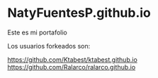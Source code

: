 # NatyFuentesP.github.io

Este es mi portafolio

Los usuarios forkeados son:

https://github.com/Ktabest/ktabest.github.io
https://github.com/Ralarco/ralarco.github.io

